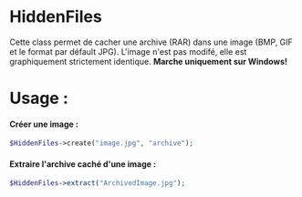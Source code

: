 HiddenFiles
===========

Cette class permet de cacher une archive (RAR) dans une image (BMP, GIF et le format par défault JPG). L'image n'est pas modifé, elle est graphiquement strictement identique.
**Marche uniquement sur Windows!**


# Usage : 


#### Créer une image : 
```php
$HiddenFiles->create("image.jpg", "archive");
```

#### Extraire l'archive caché d'une image : 
```php
$HiddenFiles->extract("ArchivedImage.jpg");
```
